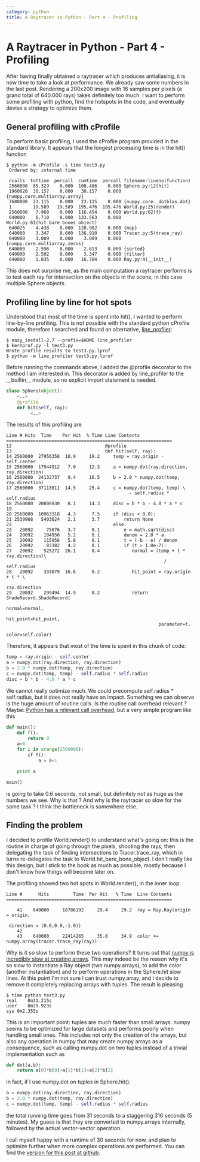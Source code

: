 ```yaml
---
category: python
title: A Raytracer in Python - Part 4 - Profiling
---
```

# A Raytracer in Python - Part 4 - Profiling

After having finally obtained a raytracer which produces antialiasing,
it is now time to take a look at performance. We already saw some
numbers in the last post. Rendering a 200x200 image with 16 samples per
pixels (a grand total of 640.000 rays) takes definitely too much. I want
to perform some profiling with python, find the hotspots in the code,
and eventually devise a strategy to optimize them.

## General profiling with cProfile

To perform basic profiling, I used the cProfile program provided in the
standard library. It appears that the longest processing time is in the
hit() function

```
$ python -m cProfile -s time test3.py
 Ordered by: internal time

 ncalls  tottime  percall  cumtime  percall filename:lineno(function)
 2560000  85.329    0.000  108.486    0.000 Sphere.py:12(hit)
 1960020  30.157    0.000   30.157    0.000 {numpy.core.multiarray.array}
 7680000  23.115    0.000   23.115    0.000 {numpy.core._dotblas.dot}
 1        19.589   19.589  195.476  195.476 World.py:25(render)
 2560000   7.968    0.000  116.454    0.000 World.py:62(f)
 640000    6.710    0.000  133.563    0.000 World.py:61(hit_bare_bones_object)
 640025    4.438    0.000  120.902    0.000 {map}
 640000    3.347    0.000  136.910    0.000 Tracer.py:5(trace_ray)
 640000    3.009    0.000    3.009    0.000 {numpy.core.multiarray.zeros}
 640000    2.596    0.000    2.613    0.000 {sorted}
 640000    2.502    0.000    3.347    0.000 {filter}
 640000    1.835    0.000   16.784    0.000 Ray.py:4(__init__)
```

This does not surprise me, as the main computation a raytracer performs
is to test each ray for intersection on the objects in the scene, in
this case multiple Sphere objects.

## Profiling line by line for hot spots

Understood that most of the time is spent into hit(), I wanted to
perform line-by-line profiling. This is not possible with the standard
python cProfile module, therefore I searched and found an alternative,
[line\_profiler](http://packages.python.org/line_profiler/):

``` 
$ easy_install-2.7 --prefix=$HOME line_profiler
$ kernprof.py -l test3.py
Wrote profile results to test3.py.lprof
$ python -m line_profiler test3.py.lprof
```

Before running the commands above, I added the \@profile decorator to
the method I am interested in. This decorator is added by line\_profiler
to the \_\_builtin\_\_ module, so no explicit import statement is
needed.

```python
class Sphere(object):
    <..>
    @profile
    def hit(self, ray):
         <..>
```

The results of this profiling are

```
Line # Hits  Time    Per Hit  % Time Line Contents
==============================================================
12                                   @profile
13                                   def hit(self, ray):
14 2560000  27956358  10.9     19.2     temp = ray.origin - self.center
15 2560000  17944912   7.0     12.3     a = numpy.dot(ray.direction, ray.direction)
16 2560000  24132737   9.4     16.5     b = 2.0 * numpy.dot(temp, ray.direction)
17 2560000  37113811  14.5     25.4     c = numpy.dot(temp, temp) \
                                              - self.radius * self.radius
18 2560000  20808930   8.1     14.3     disc = b * b - 4.0 * a * c
19
20 2560000  10963318   4.3      7.5     if (disc < 0.0):
21 2539908   5403624   2.1      3.7         return None
22                                      else:
23   20092     75076   3.7      0.1         e = math.sqrt(disc)
24   20092    104950   5.2      0.1         denom = 2.0 * a
25   20092    115956   5.8      0.1         t = (-b - e) / denom
26   20092     83382   4.2      0.1         if (t > 1.0e-7):
27   20092    525272  26.1      0.4            normal = (temp + t * ray.direction)\
                                                           / self.radius
28   20092    333879  16.6      0.2            hit_point = ray.origin + t * \
                                                              ray.direction
29   20092    299494  14.9      0.2            return ShadeRecord.ShadeRecord(
                                                         normal=normal,
                                                         hit_point=hit_point,
                                                         parameter=t,
                                                         color=self.color)
```

Therefore, it appears that most of the time is spent in this chunk of
code:

```python
temp = ray.origin - self.center
a = numpy.dot(ray.direction, ray.direction)
b = 2.0 * numpy.dot(temp, ray.direction)
c = numpy.dot(temp, temp) - self.radius * self.radius
disc = b * b - 4.0 * a * c
```

We cannot really optimize much. We could precompute self.radius \*
self.radius, but it does not really have an impact. Something we can
observe is the huge amount of routine calls. Is the routine call
overhead relevant ? Maybe: [Python has a relevant call
overhead](http://wiki.python.org/moin/PythonSpeed/PerformanceTips#Data_Aggregation),
but a very simple program like this

```python
def main():
    def f():
        return 0
    a=0
    for i in xrange(2560000):
        if f():
            a = a+1

    print a

main()
```

is going to take 0.6 seconds, not small, but definitely not as huge as
the numbers we see. Why is that ? And why is the raytracer so slow for
the same task ? I think the bottleneck is somewhere else.

## Finding the problem

I decided to profile World.render() to understand what\'s going on: this
is the routine in charge of going through the pixels, shooting the rays,
then delegating the task of finding intersections to Tracer.trace\_ray,
which in turns re-delegates the task to World.hit\_bare\_bone\_object. I
don\'t really like this design, but I stick to the book as much as
possible, mostly because I don\'t know how things will become later on.

The profiling showed two hot spots in World.render(), in the inner loop:

```
Line #      Hits         Time  Per Hit   % Time  Line Contents
==============================================================

    41    640000     18786192     29.4     29.2  ray = Ray.Ray(origin = origin,
                                                               direction = (0.0,0.0,-1.0))
    42
    43    640000     22414265     35.0     34.9  color += numpy.array(tracer.trace_ray(ray))
```

Why is it so slow to perform these two operations? It turns out that
[numpy is incredibly slow at creating arrays](http://stackoverflow.com/questions/6559463/why-is-numpy-array-so-slow).
This may indeed be the reason why it\'s so slow to instantiate a Ray
object (two numpy.arrays), to add the color (another instantiation) and
to perform operations in the Sphere.hit slow lines. At this point I\'m
not sure I can trust numpy.array, and I decide to remove it completely
replacing arrays with tuples. The result is pleasing

```
$ time python test3.py
real    0m31.215s
user    0m29.923s
sys 0m2.355s
```

This is an important point: tuples are much faster than small arrays.
numpy seems to be optimized for large datasets and performs poorly when
handling small ones. This includes not only the creation of the arrays,
but also any operation in numpy that may create numpy arrays as a
consequence, such as calling numpy.dot on two tuples instead of a
trivial implementation such as

```python
def dot(a,b):
    return a[0]*b[0]+a[1]*b[1]+a[2]*b[2]
```

in fact, if I use numpy.dot on tuples in Sphere.hit():

```python
a = numpy.dot(ray.direction, ray.direction)
b = 2.0 * numpy.dot(temp, ray.direction)
c = numpy.dot(temp, temp) - self.radius * self.radius
```

the total running time goes from 31 seconds to a staggering 316 seconds
(5 minutes). My guess is that they are converted to numpy.arrays
internally, followed by the actual vector-vector operation.

I call myself happy with a runtime of 30 seconds for now, and plan to
optimize further when more complex operations are performed. You can
find the [version for this post at
github](https://github.com/stefanoborini/python-raytrace/commit/2cb6e2b31bc75a21a121ed9c7a46b1a3113fcab0).

